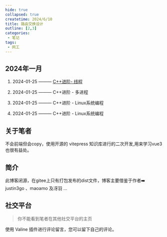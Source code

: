 ```yaml
---
hide: true
collapsed: true
createtime: 2024/6/10
title: 路由交换设计
outline: [2,3]
categories:
 - 笔记
tags:
 - 网工
---
```



## 2024年一月

1. 2024-01-25 ——— [C++进阶- 线程](https://zhangjunjiee.gitee.io/博客/2024/01/25C++进阶-线程)  
     
2. 2024-01-25 ——— C++进阶 - 多进程

3. 2024-01-25 ——— C++进阶 - Linux系统编程

4. 2024-01-25 ——— C++进阶 - Linux系统编程

## 关于笔者
不会前端但会copy，使用开源的 vitepress 知识库进行的二次开发,用来学习vue3也很有益处。

## 简介
此博客闭源，在gitee上只有打包发布的dist文件，博客主要借鉴于作者➡️ justin3go 、maoamo 及冴羽 ...

## 社交平台
> 你不能看到笔者在其他社交平台的主页

使用 Valine 插件进行评论留言，您可以留下自己的评论。

<!-- [https://github.com/chodocs/chodocs](https://github.com/chodocs/chodocs) -->

<!--@include: ./入门/01起步.md-->


